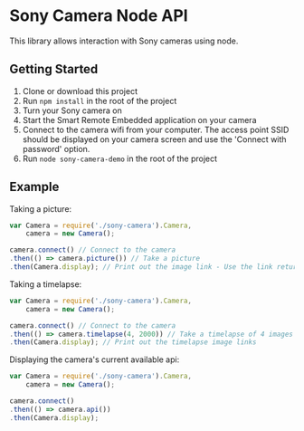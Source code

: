 # Sony Camera Node API

This library allows interaction with Sony cameras using node.

## Getting Started

1.  Clone or download this project
2.  Run `npm install` in the root of the project
3.  Turn your Sony camera on
4.  Start the Smart Remote Embedded application on your camera
5.  Connect to the camera wifi from your computer. The access point SSID should be displayed on your camera screen and use the 'Connect with password' option.
6.  Run `node sony-camera-demo` in the root of the project

## Example

Taking a picture:

```javascript
var Camera = require('./sony-camera').Camera,
	camera = new Camera();

camera.connect() // Connect to the camera
.then(() => camera.picture()) // Take a picture
.then(Camera.display); // Print out the image link - Use the link returned to view the image

```

Taking a timelapse:

```javascript
var Camera = require('./sony-camera').Camera,
	camera = new Camera();

camera.connect() // Connect to the camera
.then(() => camera.timelapse(4, 2000)) // Take a timelapse of 4 images 2 seconds apart
.then(Camera.display); // Print out the timelapse image links
```

Displaying the camera's current available api:

```javascript
var Camera = require('./sony-camera').Camera,
	camera = new Camera();

camera.connect()
.then(() => camera.api())
.then(Camera.display);

```
